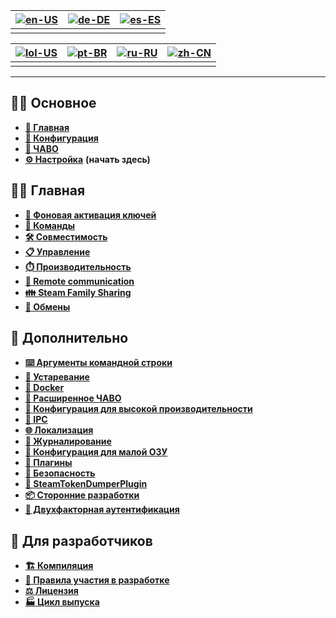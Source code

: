 | [![en-US](https://raw.githubusercontent.com/hjnilsson/country-flags/master/png100px/us.png)](https://github.com/JustArchiNET/ArchiSteamFarm/wiki/Home) | [![de-DE](https://raw.githubusercontent.com/hjnilsson/country-flags/master/png100px/de.png)](https://github.com/JustArchiNET/ArchiSteamFarm/wiki/Home-de-DE) | [![es-ES](https://raw.githubusercontent.com/hjnilsson/country-flags/master/png100px/es.png)](https://github.com/JustArchiNET/ArchiSteamFarm/wiki/Home-es-ES) |
| ------------------------------------------------------------------------------------------------------------------------------------------------------ | ------------------------------------------------------------------------------------------------------------------------------------------------------------ | ------------------------------------------------------------------------------------------------------------------------------------------------------------ |
|                                                                                                                                                        |                                                                                                                                                              |                                                                                                                                                              |

| [![lol-US](https://raw.githubusercontent.com/JustArchiNET/ArchiSteamFarm/main/resources/lol-US.png)](https://github.com/JustArchiNET/ArchiSteamFarm/wiki/Home-lol-US) | [![pt-BR](https://raw.githubusercontent.com/hjnilsson/country-flags/master/png100px/br.png)](https://github.com/JustArchiNET/ArchiSteamFarm/wiki/Home-pt-BR) | [![ru-RU](https://raw.githubusercontent.com/hjnilsson/country-flags/master/png100px/ru.png)](https://github.com/JustArchiNET/ArchiSteamFarm/wiki/Home-ru-RU) | [![zh-CN](https://raw.githubusercontent.com/hjnilsson/country-flags/master/png100px/cn.png)](https://github.com/JustArchiNET/ArchiSteamFarm/wiki/Home-zh-CN) |
| --------------------------------------------------------------------------------------------------------------------------------------------------------------------- | ------------------------------------------------------------------------------------------------------------------------------------------------------------ | ------------------------------------------------------------------------------------------------------------------------------------------------------------ | ------------------------------------------------------------------------------------------------------------------------------------------------------------ |
|                                                                                                                                                                       |                                                                                                                                                              |                                                                                                                                                              |                                                                                                                                                              |

***

## 👨‍🏫 Основное

* **[🏡 Главная](https://github.com/JustArchiNET/ArchiSteamFarm/wiki/Home-ru-RU)**
* **[🔧 Конфигурация](https://github.com/JustArchiNET/ArchiSteamFarm/wiki/Configuration-ru-RU)**
* **[💬 ЧАВО](https://github.com/JustArchiNET/ArchiSteamFarm/wiki/FAQ-ru-RU)**
* **[⚙️ Настройка](https://github.com/JustArchiNET/ArchiSteamFarm/wiki/Setting-up-ru-RU)** **(начать здесь)**


## 👨‍🎓 Главная

* **[👥 Фоновая активация ключей](https://github.com/JustArchiNET/ArchiSteamFarm/wiki/Background-games-redeemer-ru-RU)**
* **[📢 Команды](https://github.com/JustArchiNET/ArchiSteamFarm/wiki/Commands-ru-RU)**
* **[🛠️ Совместимость](https://github.com/JustArchiNET/ArchiSteamFarm/wiki/Compatibility-ru-RU)**
* **[📋 Управление](https://github.com/JustArchiNET/ArchiSteamFarm/wiki/Management-ru-RU)**
* **[⏱️ Производительность](https://github.com/JustArchiNET/ArchiSteamFarm/wiki/Performance-ru-RU)**
* **[📡 Remote communication](https://github.com/JustArchiNET/ArchiSteamFarm/wiki/Remote-communication)**
* **[👪 Steam Family Sharing](https://github.com/JustArchiNET/ArchiSteamFarm/wiki/Steam-Family-Sharing-ru-RU)**
* **[🔄 Обмены](https://github.com/JustArchiNET/ArchiSteamFarm/wiki/Trading-ru-RU)**


## 🧙 Дополнительно

* **[⌨️ Аргументы командной строки](https://github.com/JustArchiNET/ArchiSteamFarm/wiki/Command-line-arguments-ru-RU)**
* **[🚧 Устаревание](https://github.com/JustArchiNET/ArchiSteamFarm/wiki/Deprecation-ru-RU)**
* **[🐳 Docker](https://github.com/JustArchiNET/ArchiSteamFarm/wiki/Docker-ru-RU)**
* **[🤔 Расширенное ЧАВО](https://github.com/JustArchiNET/ArchiSteamFarm/wiki/Extended-FAQ-ru-RU)**
* **[🚀 Конфигурация для высокой производительности](https://github.com/JustArchiNET/ArchiSteamFarm/wiki/High-performance-setup-ru-RU)**
* **[🔗 IPC](https://github.com/JustArchiNET/ArchiSteamFarm/wiki/IPC-ru-RU)**
* **[🌐 Локализация](https://github.com/JustArchiNET/ArchiSteamFarm/wiki/Localization-ru-RU)**
* **[📝 Журналирование](https://github.com/JustArchiNET/ArchiSteamFarm/wiki/Logging-ru-RU)**
* **[💾 Конфигурация для малой ОЗУ](https://github.com/JustArchiNET/ArchiSteamFarm/wiki/Low-memory-setup-ru-RU)**
* **[🔌 Плагины](https://github.com/JustArchiNET/ArchiSteamFarm/wiki/Plugins-ru-RU)**
* **[🔐 Безопасность](https://github.com/JustArchiNET/ArchiSteamFarm/wiki/Security-ru-RU)**
* **[🧩 SteamTokenDumperPlugin](https://github.com/JustArchiNET/ArchiSteamFarm/wiki/SteamTokenDumperPlugin-ru-RU)**
* **[📦 Сторонние разработки](https://github.com/JustArchiNET/ArchiSteamFarm/wiki/Third-party-ru-RU)**
* **[📵 Двухфакторная аутентификация](https://github.com/JustArchiNET/ArchiSteamFarm/wiki/Two-factor-authentication-ru-RU)**


## 👷 Для разработчиков

* **[🏗️ Компиляция](https://github.com/JustArchiNET/ArchiSteamFarm/wiki/Compilation-ru-RU)**
* **[🤝 Правила участия в разработке](https://github.com/JustArchiNET/ArchiSteamFarm/blob/main/.github/CONTRIBUTING.md)**
* **[⚖️ Лицензия](https://github.com/JustArchiNET/ArchiSteamFarm/wiki/License-ru-RU)**
* **[🏭 Цикл выпуска](https://github.com/JustArchiNET/ArchiSteamFarm/wiki/Release-cycle-ru-RU)**